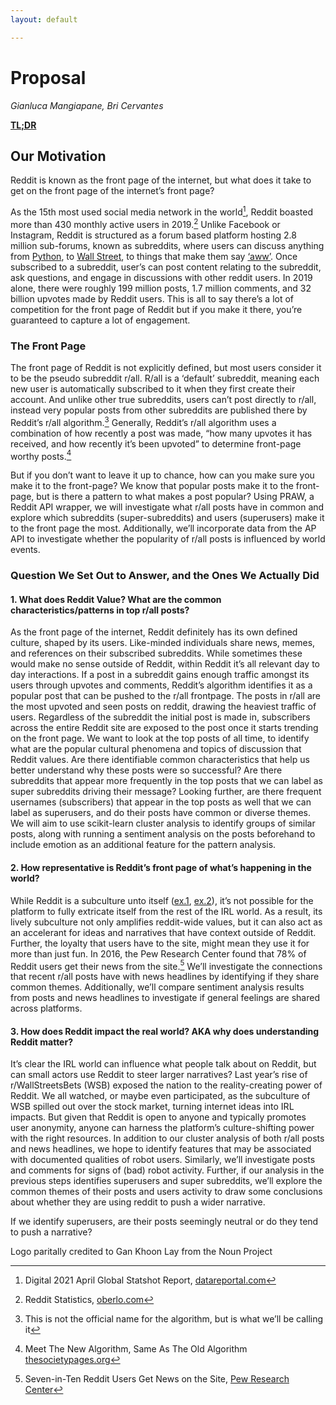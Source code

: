 ```yaml
---
layout: default

---
```


# Proposal
*Gianluca Mangiapane, Bri Cervantes*

**[TL;DR](#tldr)**

## Our Motivation

Reddit is known as the front page of the internet, but what does it take to get on the front page of the internet’s front page? 

As the 15th most used social media network in the world[^1], Reddit boasted more than 430 monthly active users in 2019.[^2] Unlike Facebook or Instagram, Reddit is structured as a forum based platform hosting 2.8 million sub-forums, known as subreddits, where users can discuss anything from [Python](https://www.reddit.com/r/Python/), to  [Wall Street](https://www.reddit.com/r/wallstreetbets/), to things that make them say [‘aww’](https://www.reddit.com/r/aww/). Once subscribed to a subreddit, user’s can post content relating to the subreddit, ask questions, and engage in discussions with other reddit users. In 2019 alone, there were roughly 199 million posts, 1.7 million comments, and 32 billion upvotes made by Reddit users. This is all to say there’s a lot of competition for the front page of Reddit but if you make it there, you’re guaranteed to capture a lot of engagement.


### The Front Page 

The front page of Reddit is not explicitly defined, but most users consider it to be the pseudo subreddit r/all. R/all is a ‘default’ subreddit, meaning each new user is automatically subscribed to it when they first create their account. And unlike other true subreddits, users can’t post directly to r/all, instead very popular posts from other subreddits are published there by Reddit’s r/all algorithm.[^3] Generally, Reddit’s r/all algorithm uses a combination of how recently a post was made, “how many upvotes it has received, and how recently it’s been upvoted” to determine front-page worthy posts.[^4] 

But if you don’t want to leave it up to chance, how can you make sure you make it to the front-page? We know that popular posts make it to the front-page, but is there a pattern to what makes a post popular? Using PRAW, a Reddit API wrapper, we will investigate what r/all posts have in common and explore which subreddits (super-subreddits) and users (superusers) make it to the front page the most. Additionally, we’ll incorporate data from the AP API to investigate whether the popularity of r/all posts is  influenced by world events.

### Question We Set Out to Answer, and the Ones We Actually Did

#### 1. What does Reddit Value? What are the common characteristics/patterns in top r/all posts?

As the front page of the internet, Reddit definitely has its own defined culture, shaped by its users. Like-minded individuals share news, memes, and references on their subscribed subreddits. While sometimes these would make no sense outside of Reddit, within Reddit it’s all relevant day to day interactions. If a post in a subreddit gains enough traffic amongst its users through upvotes and comments, Reddit’s algorithm identifies it as a popular post that can be pushed to the r/all frontpage. The posts in r/all are the most upvoted and seen posts on reddit, drawing the heaviest traffic of users. Regardless of the subreddit the initial post is made in, subscribers across the entire Reddit site are exposed to the post once it starts trending on the front page. We want to look at the top posts of all time, to identify what are the popular cultural phenomena and topics of discussion that Reddit values. Are there identifiable common characteristics that help us better understand why these posts were so successful? Are there subreddits that appear more frequently in the top posts that we can label as super subreddits driving their message? Looking further, are there frequent usernames (subscribers) that appear in the top posts as well that we can label as superusers, and do their posts have common or diverse themes. We will aim to use scikit-learn cluster analysis to identify groups of similar posts, along with running a sentiment analysis on the posts beforehand to include emotion as an additional feature for the pattern analysis. 


#### 2. How representative is Reddit’s front page of what’s happening in the world? 

While Reddit is a subculture unto itself ([ex.1](https://www.reddit.com/r/Music/comments/56cdgm/ama_im_really_rick_astley_i_swear_and_to/), [ex.2](http://i0.kym-cdn.com/entries/icons/original/000/016/212/manning.png)), it’s not possible for the platform to fully extricate itself from the rest of the IRL world. As a result, its lively subculture not only amplifies reddit-wide values, but it can also act as an accelerant for ideas and narratives that have context outside of Reddit. Further, the loyalty that users have to the site, might mean they use it for more than just fun. In 2016, the Pew Research Center found that 78% of Reddit users get their news from the site.[^5] We’ll investigate the connections that recent r/all posts have with news headlines by identifying if they share common themes. Additionally, we’ll compare sentiment analysis results from posts and news headlines to investigate if general feelings are shared across platforms.

#### 3. How does Reddit impact the real world? AKA why does understanding Reddit matter?

It’s clear the IRL world can influence what people talk about on Reddit, but can small actors use Reddit to steer larger narratives? Last year’s rise of r/WallStreetsBets (WSB) exposed the nation to the reality-creating power of Reddit. We all watched, or maybe even participated, as the subculture of WSB spilled out over the stock market, turning internet ideas into IRL impacts. But given that Reddit is open to anyone and typically promotes user anonymity, anyone can harness the platform’s culture-shifting power with the right resources. In addition to our cluster analysis of both r/all posts and news headlines, we hope to identify features that may be associated with documented qualities of robot users. Similarly, we’ll investigate posts and comments for signs of (bad) robot activity. Further, if our analysis in the previous steps identifies superusers and super subreddits, we’ll explore the common themes of their posts and users activity to draw some conclusions about whether they are using reddit to push a wider narrative. 

If we identify superusers, are their posts seemingly neutral or do they tend to push a narrative?



Logo paritally credited to Gan Khoon Lay from the Noun Project


[^1]: Digital 2021 April Global Statshot Report, [datareportal.com](https://datareportal.com/reports/digital-2021-april-global-statshot)
[^2]: Reddit Statistics, [oberlo.com](https://www.oberlo.com/blog/reddit-statistics)
[^3]: This is not the official name for the algorithm, but is what we’ll be calling it
[^4]: Meet The New Algorithm, Same As The Old Algorithm [thesocietypages.org](https://thesocietypages.org/cyborgology/2016/07/01/meet-the-new-algorithm-same-as-the-old-algorithm/)
[^5]: Seven-in-Ten Reddit Users Get News on the Site, [Pew Research Center](https://www.pewresearch.org/journalism/2016/02/25/reddit-news-users-more-likely-to-be-male-young-and-digital-in-their-news-preferences/)

